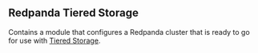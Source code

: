 ## Redpanda Tiered Storage 

Contains a module that configures a Redpanda cluster that is ready to go for use with [Tiered Storage](https://docs.redpanda.com/current/manage/tiered-storage/).